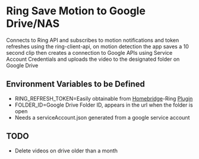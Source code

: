 # Ring Save Motion to Google Drive/NAS

Connects to Ring API and subscribes to motion notifications and token refreshes using the ring-client-api,
on motion detection the app saves a 10 second clip then creates a connection to Google APIs using
Service Account Credentials and uploads the video to the designated folder on Google Drive

## Environment Variables to be Defined

- RING_REFRESH_TOKEN=Easily obtainable from [Homebridge](https://www.npmjs.com/package/homebridge-ring)-Ring [Plugin](https://www.npmjs.com/package/homebridge-ring)
- FOLDER_ID=Google Drive Folder ID, appears in the url when the folder is open
- Needs a serviceAccount.json generated from a google service account

## TODO

- Delete videos on drive older than a month
